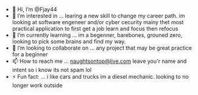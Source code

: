 - 👋 Hi, I’m @Fjay44
- 👀 I’m interested in ... learing a new skill to change my career path. im looking at software engeneer and/or cyber cecurity mainy thet most practical application to first get a job learn and focus then refocus
- 🌱 I’m currently learning ... im a begenner, barebones, grouned zero, looking to pick some brains and find my way.
- 💞️ I’m looking to collaborate on ... any project that may be great practice for a beginner 
- 📫 How to reach me ... naughtsontop@live.com leave you'r name and intent so i know its not spam lol
- ⚡ Fun fact: ... i like cars and trucks im a diesel mechanic. looking to no longer work outside

<!---
Fjay44/Fjay44 is a ✨ special ✨ repository because its `README.md` (this file) appears on your GitHub profile.
You can click the Preview link to take a look at your changes.
--->
